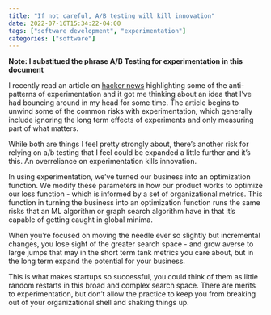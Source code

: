 ```yaml
---
title: "If not careful, A/B testing will kill innovation"
date: 2022-07-16T15:34:22-04:00
tags: ["software development", "experimentation"]
categories: ["software"]
---
```


**Note: I substitued the phrase A/B Testing for experimentation in this document**

I recently read an article on [hacker news](https://www.zumsteg.net/2022/07/05/unchecked-ab-testing-destroys-everything-it-touches/) highlighting some of the anti-patterns of experimentation and it got me thinking about an idea that I’ve had bouncing around in my head for some time. The article begins to unwind some of the common risks with experimentation, which generally include ignoring the long term effects of experiments and only measuring part of what matters.

While both are things I feel pretty strongly about, there’s another risk for relying on a/b testing that I feel could be expanded a little further and it’s this. An overreliance on experimentation kills innovation.

In using experimentation, we’ve turned our business into an optimization function. We modify these parameters in how our product works to optimize our loss function - which is informed by a set of organizational metrics. This function in turning the business into an optimization function runs the same risks that an ML algorithm or graph search algorithm have in that it’s capable of getting caught in global minima.

When you’re focused on moving the needle ever so slightly but incremental changes, you lose sight of the greater search space - and grow averse to large jumps that may in the short term tank metrics you care about, but in the long term expand the potential for your business.

This is what makes startups so successful, you could think of them as little random restarts in this broad and complex search space. There are merits to experimentation, but don’t allow the practice to keep you from breaking out of your organizational shell and shaking things up.

